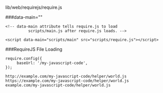 
lib/web/requirejs/require.js

###data-main=""
    
    <!-- data-main attribute tells require.js to load
              scripts/main.js after require.js loads. -->
         
    <script data-main="scripts/main" src="scripts/require.js"></script>


###RequireJS File Loading
   
    require.config({
         baseUrl: '/my-javascript-code',
    });
     
    http://example.com/my-javascript-code/helper/world.js
    https://example.com/my-javascript-code/helper/world.js    
    example.com/my-javascript-code/helper/world.js



